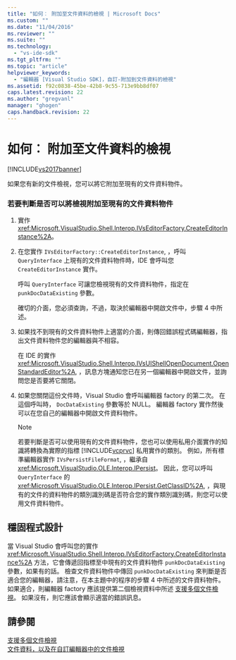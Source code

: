 ```yaml
---
title: "如何︰ 附加至文件資料的檢視 | Microsoft Docs"
ms.custom: ""
ms.date: "11/04/2016"
ms.reviewer: ""
ms.suite: ""
ms.technology: 
  - "vs-ide-sdk"
ms.tgt_pltfrm: ""
ms.topic: "article"
helpviewer_keywords: 
  - "編輯器 [Visual Studio SDK]，自訂-附加到文件資料的檢視"
ms.assetid: f92c0838-45be-42b8-9c55-713e9bb8df07
caps.latest.revision: 22
ms.author: "gregvanl"
manager: "ghogen"
caps.handback.revision: 22
---
```

# 如何︰ 附加至文件資料的檢視
[!INCLUDE[vs2017banner](../code-quality/includes/vs2017banner.md)]

如果您有新的文件檢視，您可以將它附加至現有的文件資料物件。  
  
### 若要判斷是否可以將檢視附加至現有的文件資料物件  
  
1.  實作 <xref:Microsoft.VisualStudio.Shell.Interop.IVsEditorFactory.CreateEditorInstance%2A>。  
  
2.  在您實作 `IVsEditorFactory::CreateEditorInstance`, ，呼叫 `QueryInterface` 上現有的文件資料物件時，IDE 會呼叫您 `CreateEditorInstance` 實作。  
  
     呼叫 `QueryInterface` 可讓您檢視現有的文件資料物件，指定在 `punkDocDataExisting` 參數。  
  
     確切的介面，您必須查詢，不過，取決於編輯器中開啟文件中，步驟 4 中所述。  
  
3.  如果找不到現有的文件資料物件上適當的介面，則傳回錯誤程式碼編輯器，指出文件資料物件您的編輯器與不相容。  
  
     在 IDE 的實作 <xref:Microsoft.VisualStudio.Shell.Interop.IVsUIShellOpenDocument.OpenStandardEditor%2A>, ，訊息方塊通知您已在另一個編輯器中開啟文件，並詢問您是否要將它關閉。  
  
4.  如果您關閉這份文件時，Visual Studio 會呼叫編輯器 factory 的第二次。 在這個呼叫時， `DocDataExisting` 參數等於 NULL。 編輯器 factory 實作然後可以在您自己的編輯器中開啟文件資料物件。  
  
    > [!NOTE]
    >  若要判斷是否可以使用現有的文件資料物件，您也可以使用私用介面實作的知識將轉換為實際的指標 [!INCLUDE[vcprvc](../debugger/includes/vcprvc_md.md)] 私用實作的類別。 例如，所有標準編輯器實作 `IVsPersistFileFormat`, ，繼承自 <xref:Microsoft.VisualStudio.OLE.Interop.IPersist>。 因此，您可以呼叫 `QueryInterface` 的 <xref:Microsoft.VisualStudio.OLE.Interop.IPersist.GetClassID%2A>, ，與現有的文件的資料物件的類別識別碼是否符合您的實作類別識別碼，則您可以使用文件資料物件。  
  
## 穩固程式設計  
 當 Visual Studio 會呼叫您的實作 <xref:Microsoft.VisualStudio.Shell.Interop.IVsEditorFactory.CreateEditorInstance%2A> 方法，它會傳遞回指標至中現有的文件資料物件 `punkDocDataExisting` 參數，如果有的話。 檢查文件資料物件中傳回 `punkDocDataExisting` 來判斷是否適合您的編輯器，請注意，在本主題中的程序的步驟 4 中所述的文件資料物件。 如果適合，則編輯器 factory 應該提供第二個檢視資料中所述 [支援多個文件檢視](../extensibility/supporting-multiple-document-views.md)。 如果沒有，則它應該會顯示適當的錯誤訊息。  
  
## 請參閱  
 [支援多個文件檢視](../extensibility/supporting-multiple-document-views.md)   
 [文件資料，以及在自訂編輯器中的文件檢視](../extensibility/document-data-and-document-view-in-custom-editors.md)